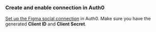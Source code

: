 ### Create and enable connection in Auth0
[Set up the Figma social connection](https://auth0.com/docs/dashboard/guides/connections/set-up-connections-social) in Auth0. Make sure you have the generated **Client ID** and **Client Secret**.
